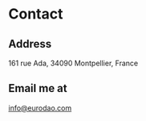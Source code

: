 # Contact

## Address
161 rue Ada, 34090 Montpellier, France

## Email me at
[info@eurodao.com](mailto:info@eurodao.com)
